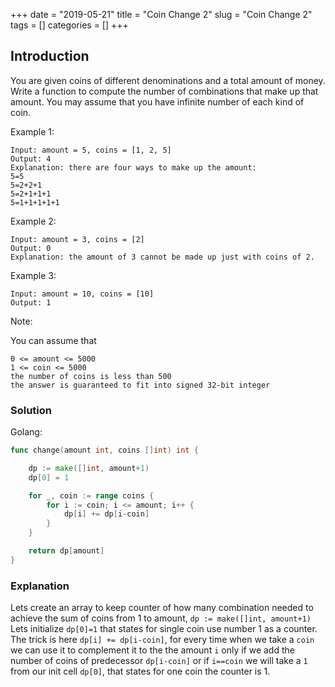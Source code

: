+++
date = "2019-05-21"
title = "Coin Change 2"
slug = "Coin Change 2"
tags = []
categories = []
+++

## Introduction

You are given coins of different denominations and a total amount of money. Write a function to compute the number of combinations that make up that amount. You may assume that you have infinite number of each kind of coin.



Example 1:
```
Input: amount = 5, coins = [1, 2, 5]
Output: 4
Explanation: there are four ways to make up the amount:
5=5
5=2+2+1
5=2+1+1+1
5=1+1+1+1+1
```

Example 2:
```
Input: amount = 3, coins = [2]
Output: 0
Explanation: the amount of 3 cannot be made up just with coins of 2.
```

Example 3:
```
Input: amount = 10, coins = [10]
Output: 1
```

Note:

You can assume that
```
0 <= amount <= 5000
1 <= coin <= 5000
the number of coins is less than 500
the answer is guaranteed to fit into signed 32-bit integer
```

### Solution

Golang:
``` go
func change(amount int, coins []int) int {

    dp := make([]int, amount+1)
    dp[0] = 1

    for _, coin := range coins {
        for i := coin; i <= amount; i++ {
            dp[i] += dp[i-coin]
        }
    }

    return dp[amount]
}
```

### Explanation

Lets create an array to keep counter of how many combination needed to achieve the sum of coins from 1 to amount, `dp := make([]int, amount+1)`
Lets initialize `dp[0]=1` that states for single coin use number 1 as a counter.
The trick is here  `dp[i] += dp[i-coin]`, for every time when we take a `coin` we can use it to complement it to the the amount `i` only if we add the number of coins of predecessor `dp[i-coin]` or if `i==coin` we will take a `1` from our init cell `dp[0]`, that states for one coin the counter is 1.
